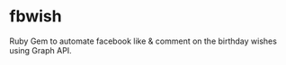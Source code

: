 fbwish
======

Ruby Gem to automate facebook like &amp; comment on the birthday wishes using Graph API.
